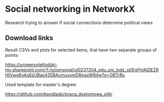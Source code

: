 # Social networking in NetworkX

Research trying to answer if social connections determine political views

## Download links

Result CSVs and plots for selected items, that have two separate groups of points:

<https://uniwersytetlodzki-my.sharepoint.com/:f:/g/personal/ul0237204_edu_uni_lodz_pl/EgFhlAIDEZRHtVwg6vAs6zUBas435BAcmuysmD8pgxW84w?e=GRTrRs>

Used template for master's degree:

<https://github.com/kpodlaski/praca_dyplomowa_pliki>
